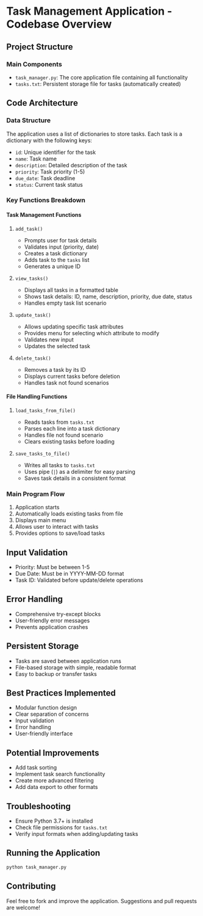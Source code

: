 # Task Management Application - Codebase Overview

## Project Structure

### Main Components
- `task_manager.py`: The core application file containing all functionality
- `tasks.txt`: Persistent storage file for tasks (automatically created)

## Code Architecture

### Data Structure
The application uses a list of dictionaries to store tasks. Each task is a dictionary with the following keys:
- `id`: Unique identifier for the task
- `name`: Task name
- `description`: Detailed description of the task
- `priority`: Task priority (1-5)
- `due_date`: Task deadline
- `status`: Current task status

### Key Functions Breakdown

#### Task Management Functions
1. `add_task()`
   - Prompts user for task details
   - Validates input (priority, date)
   - Creates a task dictionary
   - Adds task to the `tasks` list
   - Generates a unique ID

2. `view_tasks()`
   - Displays all tasks in a formatted table
   - Shows task details: ID, name, description, priority, due date, status
   - Handles empty task list scenario

3. `update_task()`
   - Allows updating specific task attributes
   - Provides menu for selecting which attribute to modify
   - Validates new input
   - Updates the selected task

4. `delete_task()`
   - Removes a task by its ID
   - Displays current tasks before deletion
   - Handles task not found scenarios

#### File Handling Functions
1. `load_tasks_from_file()`
   - Reads tasks from `tasks.txt`
   - Parses each line into a task dictionary
   - Handles file not found scenario
   - Clears existing tasks before loading

2. `save_tasks_to_file()`
   - Writes all tasks to `tasks.txt`
   - Uses pipe (`|`) as a delimiter for easy parsing
   - Saves task details in a consistent format

### Main Program Flow
1. Application starts
2. Automatically loads existing tasks from file
3. Displays main menu
4. Allows user to interact with tasks
5. Provides options to save/load tasks

## Input Validation
- Priority: Must be between 1-5
- Due Date: Must be in YYYY-MM-DD format
- Task ID: Validated before update/delete operations

## Error Handling
- Comprehensive try-except blocks
- User-friendly error messages
- Prevents application crashes

## Persistent Storage
- Tasks are saved between application runs
- File-based storage with simple, readable format
- Easy to backup or transfer tasks

## Best Practices Implemented
- Modular function design
- Clear separation of concerns
- Input validation
- Error handling
- User-friendly interface

## Potential Improvements
- Add task sorting
- Implement task search functionality
- Create more advanced filtering
- Add data export to other formats

## Troubleshooting
- Ensure Python 3.7+ is installed
- Check file permissions for `tasks.txt`
- Verify input formats when adding/updating tasks

## Running the Application
```bash
python task_manager.py
```

## Contributing
Feel free to fork and improve the application. 
Suggestions and pull requests are welcome!
